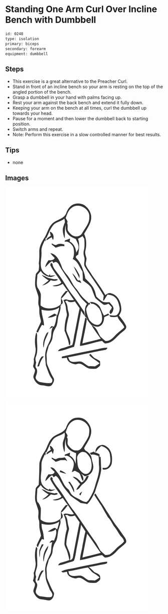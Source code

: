 # Standing One Arm Curl Over Incline Bench with Dumbbell
> 

``` 
id: 0248 
type: isolation 
primary: biceps 
secondary: forearm 
equipment: dumbbell 
``` 

## Steps

 - This exercise is a great alternative to the Preacher Curl.
 - Stand in front of an incline bench so your arm is resting on the top of the angled portion of the bench.
 - Grasp a dumbbell in your hand with palms facing up.
 - Rest your arm against the back bench and extend it fully down.
 - Keeping your arm on the bench at all times, curl the dumbbell up towards your head.
 - Pause for a moment and then lower the dumbbell back to starting position.
 - Switch arms and repeat.
 - Note: Perform this exercise in a slow controlled manner for best results.

## Tips

 - none

## Images

![](../svg/0248-relaxation.svg)

![](../svg/0248-tension.svg)
